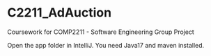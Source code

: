 # C2211_AdAuction
Coursework for COMP2211 - Software Engineering Group Project

Open the app folder in IntelliJ. You need Java17 and maven installed.
